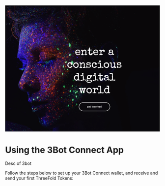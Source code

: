 
![](img/3bot.png)


# Using the 3Bot Connect App

Desc of 3bot

Follow the steps below to set up your 3Bot Connect wallet, and receive and send your first ThreeFold Tokens:
